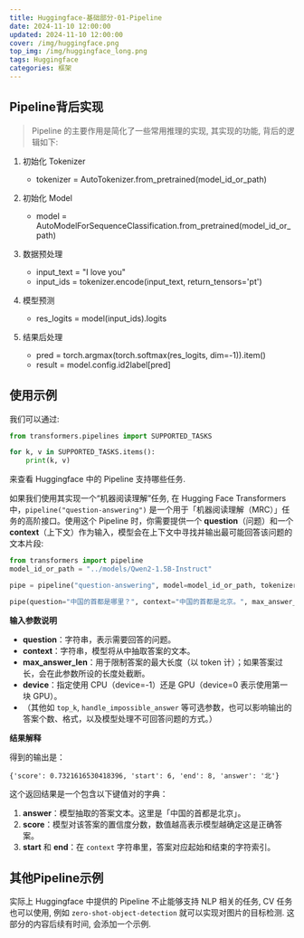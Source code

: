```yaml
---
title: Huggingface-基础部分-01-Pipeline
date: 2024-11-10 12:00:00
updated: 2024-11-10 12:00:00
cover: /img/huggingface.png
top_img: /img/huggingface_long.png
tags: Huggingface
categories: 框架
---
```


## Pipeline背后实现

  > Pipeline 的主要作用是简化了一些常用推理的实现, 其实现的功能, 背后的逻辑如下: 

1. 初始化 Tokenizer
	- tokenizer = AutoTokenizer.from_pretrained(model_id_or_path)

2. 初始化 Model
	- model = AutoModelForSequenceClassification.from_pretrained(model_id_or_path)

3. 数据预处理
	- input_text = "I love you"
	- input_ids = tokenizer.encode(input_text, return_tensors='pt')

4. 模型预测
	- res_logits = model(input_ids).logits

5. 结果后处理
	- pred = torch.argmax(torch.softmax(res_logits, dim=-1)).item()
	- result = model.config.id2label\[pred\]

## 使用示例

我们可以通过: 

```python
from transformers.pipelines import SUPPORTED_TASKS

for k, v in SUPPORTED_TASKS.items():
	print(k, v)
```

来查看 Huggingface 中的 Pipeline 支持哪些任务.

如果我们使用其实现一个“机器阅读理解”任务, 在 Hugging Face Transformers 中，`pipeline("question-answering")` 是一个用于「机器阅读理解（MRC）」任务的高阶接口。使用这个 Pipeline 时，你需要提供一个 **question**（问题）和一个 **context**（上下文）作为输入，模型会在上下文中寻找并输出最可能回答该问题的文本片段:

```python
from transformers import pipeline
model_id_or_path = "../models/Qwen2-1.5B-Instruct"

pipe = pipeline("question-answering", model=model_id_or_path, tokenizer=model_id_or_path, device=0)

pipe(question="中国的首都是哪里？", context="中国的首都是北京。", max_answer_len=1)
```

**输入参数说明**

- **question**：字符串，表示需要回答的问题。
- **context**：字符串，模型将从中抽取答案的文本。
- **max_answer_len**：用于限制答案的最大长度（以 token 计）；如果答案过长，会在此参数所设的长度处截断。
- **device**：指定使用 CPU（device=-1）还是 GPU（device=0 表示使用第一块 GPU）。
- （其他如 `top_k`, `handle_impossible_answer` 等可选参数，也可以影响输出的答案个数、格式，以及模型处理不可回答问题的方式。）

**结果解释**  

得到的输出是：

```
{'score': 0.7321616530418396, 'start': 6, 'end': 8, 'answer': '北'}
```

这个返回结果是一个包含以下键值对的字典：

1. **answer**：模型抽取的答案文本。这里是「中国的首都是北京」。
2. **score**：模型对该答案的置信度分数，数值越高表示模型越确定这是正确答案。
3. **start** 和 **end**：在 `context` 字符串里，答案对应起始和结束的字符索引。

## 其他Pipeline示例

实际上 Huggingface 中提供的 Pipeline 不止能够支持 NLP 相关的任务, CV 任务也可以使用, 例如 `zero-shot-object-detection` 就可以实现对图片的目标检测. 这部分的内容后续有时间, 会添加一个示例. 